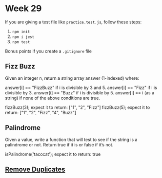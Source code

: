 # Week 29

If you are giving a test file like `practice.test.js`, follow these steps:

1. `npm init`
2. `npm i jest`
3. `npm test`

Bonus points if you create a `.gitignore` file

## Fizz Buzz

Given an integer n, return a string array answer (1-indexed) where:

answer[i] == "FizzBuzz" if i is divisible by 3 and 5.
answer[i] == "Fizz" if i is divisible by 3.
answer[i] == "Buzz" if i is divisible by 5.
answer[i] == i (as a string) if none of the above conditions are true.

fizzBuzz(3);
expect it to return: ["1", "2", "Fizz"]
fizzBuzz(5);
expect it to return: ["1", "2", "Fizz", "4", "Buzz"]

## Palindrome

Given a value, write a function that will test to see if the string is a palindrome or not. Return true if it is or false if it’s not.

isPalindrome('tacocat');
expect it to return: true

## [Remove Duplicates](https://leetcode.com/problems/remove-duplicates-from-sorted-array/)
